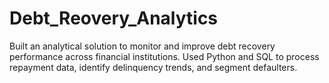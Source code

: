 # Debt_Reovery_Analytics
Built an analytical solution to monitor and improve debt recovery performance across financial institutions. Used Python and SQL to process repayment data, identify delinquency trends, and segment defaulters. 
